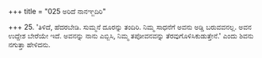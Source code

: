 +++
title = "025 ಅರಿದೆ ನಾನಞ್ಜದಿರಿ"

+++
25. 'ತಿಳಿದೆ, ಹೆದರಬೇಡಿ. ಸುಮ್ಮನೆ ದೂರನ್ನು ತಂದಿರಿ. ನಿಮ್ಮ ಸಾಧನೆಗೆ ಅವನು ಅಡ್ಡಿ ಬರುವವನಲ್ಲ. ಅವನ ಉದ್ದೇಶ ಬೇರೆಯೇ ಇದೆ. ಅವನನ್ನು ನಾನು ಎಬ್ಬಿಸಿ, ನಿಮ್ಮ ತಪೋವನವನ್ನು ತೆರವುಗೊಳಿಸಿಕುಡುತ್ತೇನೆ.' ಎಂದು ಶಿವನು ನಗುತ್ತಾ ಹೇಳಿದನು.